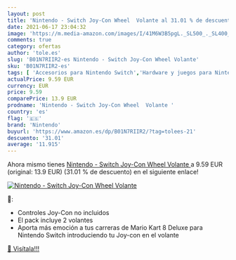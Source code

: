 ```yaml
---
layout: post
title: 'Nintendo - Switch Joy-Con Wheel  Volante al 31.01 % de descuento'
date: 2021-06-17 23:04:32
image: 'https://m.media-amazon.com/images/I/41M6W3B5pgL._SL500_._SL400_.jpg'
comments: true
category: ofertas
author: 'tole.es'
slug: 'B01N7RIIR2-es Nintendo - Switch Joy-Con Wheel Volante'
sku: 'B01N7RIIR2-es'
tags: [ 'Accesorios para Nintendo Switch','Hardware y juegos para Nintendo Switch','Mandos para Nintendo Switch','Videojuegos','nintendo', ]
actualPrice: 9.59 EUR
currency: EUR
price: 9.59
comparePrice: 13.9 EUR
prodname: 'Nintendo - Switch Joy-Con Wheel  Volante '
country: 'es'
flag: '🇪🇸'
brand: 'Nintendo'
buyurl: 'https://www.amazon.es/dp/B01N7RIIR2/?tag=tolees-21'
descuento: '31.01'
average: '11.915'
---
```


Ahora mismo tienes [Nintendo - Switch Joy-Con Wheel  Volante ](https://www.amazon.es/dp/B01N7RIIR2/?tag=tolees-21) a 9.59 EUR (original: 13.9 EUR) (31.01 %  de descuento) en el siguiente enlace!

[![Nintendo - Switch Joy-Con Wheel  Volante](https://m.media-amazon.com/images/I/41M6W3B5pgL._SL500_._SL400_.jpg)](https://www.amazon.es/dp/B01N7RIIR2/?tag=tolees-21)

🔎:

- Controles Joy-Con no incluidos
- El pack incluye 2 volantes
- Aporta más emoción a tus carreras de Mario Kart 8 Deluxe para Nintendo Switch introduciendo tu Joy-con en el volante

[🛒 Visítala!!!](https://www.amazon.es/dp/B01N7RIIR2/?tag=tolees-21)
